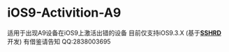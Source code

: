 # iOS9-Activition-A9
适用于出现A9设备在iOS9上激活出错的设备
目前仅支持iOS9.3.X
(基于<a href="https://github.com/iPh0ne4s/SSHRD_Script"><strong>SSHRD</strong></a>开发)
有借鉴请告知   QQ:2838003695
